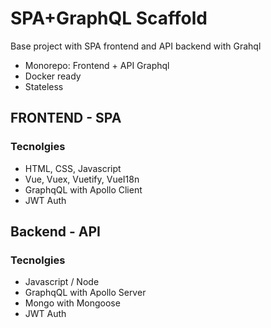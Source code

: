 # SPA+GraphQL Scaffold
Base project with SPA frontend and API backend with Grahql

- Monorepo: Frontend + API Graphql  
- Docker ready
- Stateless

## FRONTEND - SPA

### Tecnolgies
- HTML, CSS, Javascript
- Vue, Vuex, Vuetify, VueI18n
- GraphqQL with Apollo Client
- JWT Auth

## Backend - API

### Tecnolgies
- Javascript / Node
- GraphqQL with Apollo Server
- Mongo with Mongoose
- JWT Auth